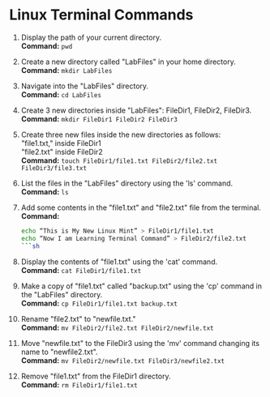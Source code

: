 # Linux Terminal Commands

1. Display the path of your current directory.  
   **Command:** `pwd`

2. Create a new directory called "LabFiles" in your home directory.  
   **Command:** `mkdir LabFiles`

3. Navigate into the "LabFiles" directory.  
   **Command:** `cd LabFiles`

4. Create 3 new directories inside "LabFiles": FileDir1, FileDir2, FileDir3.  
   **Command:** `mkdir FileDir1 FileDir2 FileDir3`

5. Create three new files inside the new directories as follows:  
   "file1.txt," inside FileDir1  
   "file2.txt" inside FileDir2  
   **Command:** `touch FileDir1/file1.txt FileDir2/file2.txt FileDir3/file3.txt`

6. List the files in the "LabFiles" directory using the 'ls' command.  
   **Command:** `ls`

7. Add some contents in the "file1.txt" and "file2.txt" file from the terminal.  
   **Command:**
   ```sh
   echo “This is My New Linux Mint” > FileDir1/file1.txt
   echo “Now I am Learning Terminal Command” > FileDir2/file2.txt
   ```sh

8. Display the contents of "file1.txt" using the 'cat' command.  
   **Command:** `cat FileDir1/file1.txt`

9. Make a copy of "file1.txt" called "backup.txt" using the 'cp' command in the "LabFiles" directory.  
   **Command:** `cp FileDir1/file1.txt backup.txt`

10. Rename "file2.txt" to "newfile.txt."  
    **Command:** `mv FileDir2/file2.txt FileDir2/newfile.txt`

11. Move "newfile.txt" to the FileDir3 using the 'mv' command changing its name to "newfile2.txt".  
    **Command:** `mv FileDir2/newfile.txt FileDir3/newfile2.txt`

12. Remove "file1.txt" from the FileDir1 directory.  
    **Command:** `rm FileDir1/file1.txt`
